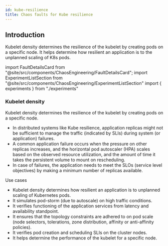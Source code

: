 ```yaml
---
id: kube-resilience
title: Chaos faults for Kube resilience
---
```


## Introduction

Kubelet density determines the resilience of the kubelet by creating pods on a specific node. It helps determine how resilient an application is to the unplanned scaling of K8s pods.

<!-- Import statement for Custom Components -->

import FaultDetailsCard from "@site/src/components/ChaosEngineering/FaultDetailsCard";
import ExperimentListSection from "@site/src/components/ChaosEngineering/ExperimentListSection"
import { experiments } from "./experiments"

<!-- Heading Description -->


<ExperimentListSection experiments={experiments} />

<FaultDetailsCard category="kube-resilience">

### Kubelet density

Kubelet density determines the resilience of the kubelet by creating pods on a specific node.
- In distributed systems like Kube resilience, application replicas might not be sufficient to manage the traffic (indicated by SLIs) during system (or application) failures. 
- A common application failure occurs when the pressure on other replicas increases, and the horizontal pod autoscaler (HPA) scales based on the observed resource utilization, and the amount of time it takes the persistent volume to mount on rescheduling.
- In case of failures, the application needs to meet the SLOs (service level objectives) by making a minimum number of replicas available.

<accordion color="green">
<summary>Use cases</summary>

- Kubelet density determines how resilient an application is to unplanned scaling of Kubernetes pods.
- It simulates pod-storm (due to autoscale) on high traffic conditions.
- It verifies functioning of the application services from latency and availability standpoint.
- It ensures that the topology constraints are adhered to on pod scale (node selectors, tolerations, zone distribution, affinity or anti-affinity policies). 
- It verifies pod creation and scheduling SLIs on the cluster nodes.
- It helps determine the performance of the kubelet for a specific node.

</accordion>

</FaultDetailsCard>